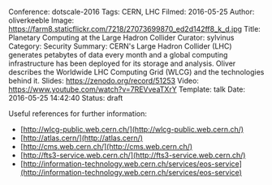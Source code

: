 Conference: dotscale-2016
Tags: CERN, LHC
Filmed: 2016-05-25
Author: oliverkeeble
Image: https://farm8.staticflickr.com/7218/27073699870_ed2d142ff8_k_d.jpg
Title: Planetary Computing at the Large Hadron Collider
Curator: sylvinus
Category: Security
Summary: CERN's Large Hadron Collider (LHC) generates petabytes of data every month and a global computing infrastructure has been deployed for its storage and analysis. Oliver describes the Worldwide LHC Computing Grid (WLCG) and the technologies behind it.
Slides: https://zenodo.org/record/51253
Video: https://www.youtube.com/watch?v=7REVveaTXrY
Template: talk
Date: 2016-05-25 14:42:40
Status: draft

Useful references for further information:
- [http://wlcg-public.web.cern.ch/](http://wlcg-public.web.cern.ch/)
- [http://atlas.cern/](http://atlas.cern/)
- [http://cms.web.cern.ch/](http://cms.web.cern.ch/)
- [http://fts3-service.web.cern.ch/](http://fts3-service.web.cern.ch/)
- [http://information-technology.web.cern.ch/services/eos-service](http://information-technology.web.cern.ch/services/eos-service)